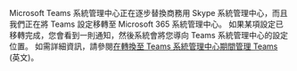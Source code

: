Microsoft Teams 系統管理中心正在逐步替換商務用 Skype 系統管理中心，而且我們正在將 Teams 設定移轉至 Microsoft 365 系統管理中心。 如果某項設定已移轉完成，您會看到一則通知，然後系統會將您導向 Teams 系統管理中心的設定位置。 如需詳細資訊，請參閱[在轉換至 Teams 系統管理中心期間管理 Teams](../manage-teams-skypeforbusiness-admin-center.md) (英文)。
